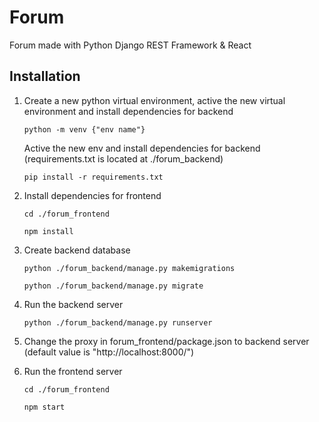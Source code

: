 # Forum
 Forum made with Python Django REST Framework & React
 
## Installation
 1. Create a new python virtual environment, active the new virtual environment and install dependencies for backend
 
    `python -m venv {"env name"}`
    
    Active the new env and install dependencies for backend (requirements.txt is located at ./forum_backend)
    
    `pip install -r requirements.txt`
    
 2. Install dependencies for frontend
 
    `cd ./forum_frontend`
    
    `npm install`

 3. Create backend database
    
    `python ./forum_backend/manage.py makemigrations`

    `python ./forum_backend/manage.py migrate`

    
 4. Run the backend server
 
    `python ./forum_backend/manage.py runserver`
    
 5. Change the proxy in forum_frontend/package.json to backend server (default value is "http://localhost:8000/")
    
 6. Run the frontend server
 
    `cd ./forum_frontend`
    
    `npm start`
 
